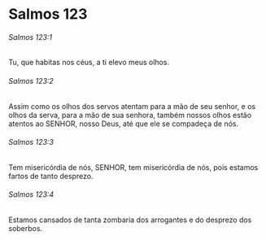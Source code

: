 # Salmos 123

###### Salmos 123:1

Tu, que habitas nos céus, a ti elevo meus olhos.

###### Salmos 123:2

Assim como os olhos dos servos atentam para a mão de seu senhor, e os olhos da serva, para a mão de sua senhora, também nossos olhos estão atentos ao SENHOR, nosso Deus, até que ele se compadeça de nós.

###### Salmos 123:3

Tem misericórdia de nós, SENHOR, tem misericórdia de nós, pois estamos fartos de tanto desprezo.

###### Salmos 123:4

Estamos cansados de tanta zombaria dos arrogantes e do desprezo dos soberbos.

